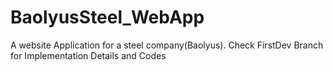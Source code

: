 # BaolyusSteel_WebApp
A website Application for a steel company(Baolyus).
Check FirstDev Branch for Implementation Details and Codes
